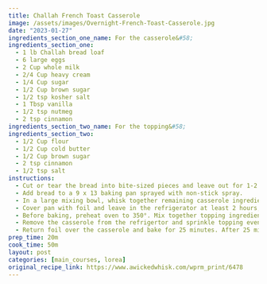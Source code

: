 ```yaml
---
title: Challah French Toast Casserole
image: /assets/images/Overnight-French-Toast-Casserole.jpg
date: "2023-01-27"
ingredients_section_one_name: For the casserole&#58;
ingredients_section_one:
  - 1 lb Challah bread loaf
  - 6 large eggs
  - 2 Cup whole milk
  - 2/4 Cup heavy cream
  - 1/4 Cup sugar
  - 1/2 Cup brown sugar
  - 1/2 tsp kosher salt
  - 1 Tbsp vanilla
  - 1/2 tsp nutmeg
  - 2 tsp cinnamon
ingredients_section_two_name: For the topping&#58;
ingredients_section_two:
  - 1/2 Cup flour
  - 1/2 Cup cold butter
  - 1/2 Cup brown sugar
  - 2 tsp cinnamon
  - 1/2 tsp salt
instructions:
  - Cut or tear the bread into bite-sized pieces and leave out for 1-2 hours to dry.
  - Add bread to a 9 x 13 baking pan sprayed with non-stick spray.
  - In a large mixing bowl, whisk together remaining casserole ingredients and pour evenly over the bread.
  - Cover pan with foil and leave in the refrigerator at least 2 hours, or overnight.
  - Before baking, preheat oven to 350°. Mix together topping ingredients in mixing bowl and use pastry cutter or fingers to incorporate butter with dry ingredients until it resembles coarse crumbs.
  - Remove the casserole from the refrigertor and sprinkle topping evenly over the top.
  - Return foil over the casserole and bake for 25 minutes. After 25 minutes, remove the foil and bake for another 20-25 minutes.
prep_time: 20m
cook_time: 50m
layout: post
categories: [main_courses, lorea]
original_recipe_link: https://www.awickedwhisk.com/wprm_print/6478
---
```

